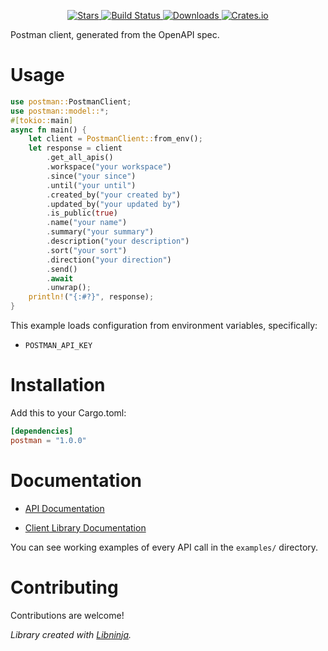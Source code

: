<div id="top"></div>

<p align="center">
    <a href="https://github.com/libninjacom/postman-rs/stargazers">
        <img src="https://img.shields.io/github/stars/libninjacom/postman-rs.svg?style=flat-square" alt="Stars" />
    </a>
    <a href="https://github.com/libninjacom/postman-rs/actions">
        <img src="https://img.shields.io/github/workflow/status/libninjacom/postman-rs/ci?style=flat-square" alt="Build Status" />
    </a>
    
<a href="https://crates.io/crates/postman">
    <img src="https://img.shields.io/crates/d/postman?style=flat-square" alt="Downloads" />
</a>
<a href="https://crates.io/crates/postman">
    <img src="https://img.shields.io/crates/v/postman?style=flat-square" alt="Crates.io" />
</a>

</p>

Postman client, generated from the OpenAPI spec.

# Usage

```rust
use postman::PostmanClient;
use postman::model::*;
#[tokio::main]
async fn main() {
    let client = PostmanClient::from_env();
    let response = client
        .get_all_apis()
        .workspace("your workspace")
        .since("your since")
        .until("your until")
        .created_by("your created by")
        .updated_by("your updated by")
        .is_public(true)
        .name("your name")
        .summary("your summary")
        .description("your description")
        .sort("your sort")
        .direction("your direction")
        .send()
        .await
        .unwrap();
    println!("{:#?}", response);
}

```

This example loads configuration from environment variables, specifically:

* `POSTMAN_API_KEY`



# Installation

Add this to your Cargo.toml:

```toml
[dependencies]
postman = "1.0.0"
```


# Documentation


* [API Documentation](https://www.postman.com/postman/workspace/postman-public-workspace/documentation/12959542-c8142d51-e97c-46b6-bd77-52bb66712c9a)


* [Client Library Documentation](https://docs.rs/postman)


You can see working examples of every API call in the `examples/` directory.

# Contributing

Contributions are welcome!

*Library created with [Libninja](https://www.libninja.com).*